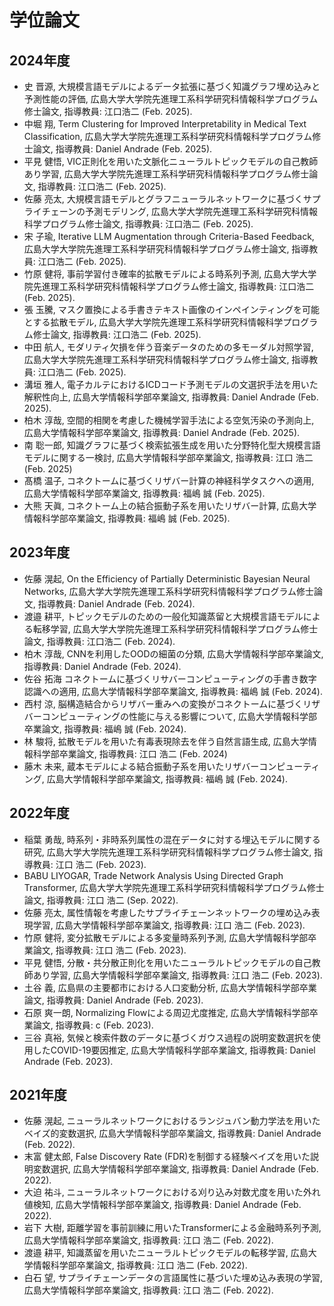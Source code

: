 # 学位論文

## 2024年度
- 史 晋源, 大規模言語モデルによるデータ拡張に基づく知識グラフ埋め込みと予測性能の評価, 広島大学大学院先進理工系科学研究科情報科学プログラム修士論文, 指導教員: 江口浩二 (Feb. 2025).
- 中堀 翔, Term Clustering for Improved Interpretability in Medical Text Classification, 広島大学大学院先進理工系科学研究科情報科学プログラム修士論文, 指導教員: Daniel Andrade (Feb. 2025).
- 平見 健悟, VIC正則化を用いた文脈化ニューラルトピックモデルの自己教師あり学習, 広島大学大学院先進理工系科学研究科情報科学プログラム修士論文, 指導教員: 江口浩二 (Feb. 2025).
- 佐藤 亮太, 大規模言語モデルとグラフニューラルネットワークに基づくサプライチェーンの予測モデリング, 広島大学大学院先進理工系科学研究科情報科学プログラム修士論文, 指導教員: 江口浩二 (Feb. 2025).
- 宋 子瑜, Iterative LLM Augmentation through Criteria-Based Feedback, 広島大学大学院先進理工系科学研究科情報科学プログラム修士論文, 指導教員: 江口浩二 (Feb. 2025).
- 竹原 健将, 事前学習付き確率的拡散モデルによる時系列予測, 広島大学大学院先進理工系科学研究科情報科学プログラム修士論文, 指導教員: 江口浩二 (Feb. 2025).
- 張 玉騰, マスク置換による手書きテキスト画像のインペインティングを可能とする拡散モデル, 広島大学大学院先進理工系科学研究科情報科学プログラム修士論文, 指導教員: 江口浩二 (Feb. 2025).
- 中田 航人, モダリティ欠損を伴う音楽データのための多モーダル対照学習, 広島大学大学院先進理工系科学研究科情報科学プログラム修士論文, 指導教員: 江口浩二 (Feb. 2025).
- 溝垣 雅人, 電子カルテにおけるICDコード予測モデルの文選択手法を用いた解釈性向上, 広島大学情報科学部卒業論文, 指導教員: Daniel Andrade (Feb. 2025).
- 柏木 淳哉, 空間的相関を考慮した機械学習手法による空気汚染の予測向上, 広島大学情報科学部卒業論文, 指導教員: Daniel Andrade (Feb. 2025).
- 南 聡一郎, 知識グラフに基づく検索拡張生成を用いた分野特化型大規模言語モデルに関する一検討, 広島大学情報科学部卒業論文, 指導教員: 江口 浩二 (Feb. 2025)
- 髙橋 温子, コネクトームに基づくリザバー計算の神経科学タスクへの適用, 広島大学情報科学部卒業論文, 指導教員: 福嶋 誠 (Feb. 2025).
- 大熊 天眞, コネクトーム上の結合振動子系を用いたリザバー計算, 広島大学情報科学部卒業論文, 指導教員: 福嶋 誠 (Feb. 2025).

## 2023年度
- 佐藤 滉起, On the Efficiency of Partially Deterministic Bayesian Neural Networks, 広島大学大学院先進理工系科学研究科情報科学プログラム修士論文, 指導教員: Daniel Andrade (Feb. 2024).
- 渡邉 耕平, トピックモデルのための一般化知識蒸留と大規模言語モデルによる転移学習, 広島大学大学院先進理工系科学研究科情報科学プログラム修士論文, 指導教員: 江口浩二 (Feb. 2024).
- 柏木 淳哉, CNNを利用したOODの細菌の分類, 広島大学情報科学部卒業論文, 指導教員: Daniel Andrade (Feb. 2024).
- 佐谷 拓海 コネクトームに基づくリサバーコンピューティングの手書き数字認識への適用, 広島大学情報科学部卒業論文, 指導教員: 福嶋 誠 (Feb. 2024).
- 西村 涼, 脳構造結合からリザバー重みへの変換がコネクトームに基づくリザバーコンピューティングの性能に与える影響について, 広島大学情報科学部卒業論文, 指導教員: 福嶋 誠 (Feb. 2024).
- 林 駿将, 拡散モデルを用いた有毒表現除去を伴う自然言語生成, 広島大学情報科学部卒業論文, 指導教員: 江口 浩二 (Feb. 2024)
- 藤木 未来, 蔵本モデルによる結合振動子系を用いたリザバーコンピューティング, 広島大学情報科学部卒業論文, 指導教員: 福嶋 誠 (Feb. 2024).
 
## 2022年度
- 稲葉 勇哉, 時系列・非時系列属性の混在データに対する埋込モデルに関する研究, 広島大学大学院先進理工系科学研究科情報科学プログラム修士論文, 指導教員: 江口 浩二 (Feb. 2023).
- BABU LIYOGAR, Trade Network Analysis Using Directed Graph Transformer, 広島大学大学院先進理工系科学研究科情報科学プログラム修士論文, 指導教員: 江口 浩二 (Sep. 2022).
- 佐藤 亮太, 属性情報を考慮したサプライチェーンネットワークの埋め込み表現学習, 広島大学情報科学部卒業論文, 指導教員: 江口 浩二 (Feb. 2023).
- 竹原 健将, 変分拡散モデルによる多変量時系列予測, 広島大学情報科学部卒業論文, 指導教員: 江口 浩二 (Feb. 2023).
- 平見 健悟, 分散・共分散正則化を用いたニューラルトピックモデルの自己教師あり学習, 広島大学情報科学部卒業論文, 指導教員: 江口 浩二 (Feb. 2023).
- 土谷 義, 広島県の主要都市における人口変動分析, 広島大学情報科学部卒業論文, 指導教員: Daniel Andrade (Feb. 2023).
- 石原 爽一朗, Normalizing Flowによる周辺尤度推定, 広島大学情報科学部卒業論文, 指導教員: c (Feb. 2023).
- 三谷 真裕, 気候と検索件数のデータに基づくガウス過程の説明変数選択を使用したCOVID-19要因推定, 広島大学情報科学部卒業論文, 指導教員: Daniel Andrade (Feb. 2023).

## 2021年度
- 佐藤 滉起, ニューラルネットワークにおけるランジュバン動力学法を用いたベイズ的変数選択, 広島大学情報科学部卒業論文, 指導教員: Daniel Andrade (Feb. 2022).
- 末富 健太郎, False Discovery Rate (FDR)を制御する経験ベイズを用いた説明変数選択, 広島大学情報科学部卒業論文, 指導教員: Daniel Andrade (Feb. 2022).
- 大迫 祐斗, ニューラルネットワークにおける刈り込み対数尤度を用いた外れ値検知, 広島大学情報科学部卒業論文, 指導教員: Daniel Andrade (Feb. 2022).
- 岩下 大樹, 距離学習を事前訓練に用いたTransformerによる金融時系列予測, 広島大学情報科学部卒業論文, 指導教員: 江口 浩二 (Feb. 2022).
- 渡邉 耕平, 知識蒸留を用いたニューラルトピックモデルの転移学習, 広島大学情報科学部卒業論文, 指導教員: 江口 浩二 (Feb. 2022).
- 白石 望, サプライチェーンデータの言語属性に基づいた埋め込み表現の学習, 広島大学情報科学部卒業論文, 指導教員: 江口 浩二 (Feb. 2022).


